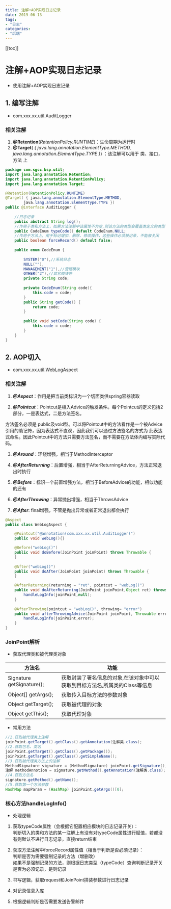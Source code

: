 ```yaml
---
title: 注解+AOP实现日志记录
date: 2019-06-13
tags:
- "日志"
categories:
- "后端"
---
```


<Boxx/>

[[toc]]

# 注解+AOP实现日志记录

- 使用注解+AOP实现日志记录

## 1. 编写注解

- com.xxx.xx.util.AuditLogger

### 相关注解

1. **@Retention**(*RetentionPolicy.RUNTIME*)：生命周期为运行时
2. **@Target**( *{ java.lang.annotation.ElementType.METHOD,  
           java.lang.annotation.ElementType.TYPE }*) ：该注解可以用于  类、接口，方法   上

```java
package com.sgcc.bsp.util;
import java.lang.annotation.Retention;
import java.lang.annotation.RetentionPolicy;
import java.lang.annotation.Target;

@Retention(RetentionPolicy.RUNTIME)
@Target( { java.lang.annotation.ElementType.METHOD,  
        java.lang.annotation.ElementType.TYPE })  
public @interface AuditLogger {  
    
    //日志记录
    public abstract String log();  
    //作用于类和方法上，如果方法注解中该属性不为空,则该方法的类型会覆盖类定义的类型
    public CodeEnum typeCode() default CodeEnum.NULL;
    //作用于方法上，用于标记增加、删除、修改操作，这些操作必须被记录，不能被关闭
    public boolean forceRecord() default false;
    
    public enum CodeEnum {
    	
    	SYSTEM("0"),//系统日志
    	NULL(""),
    	MANAGEMENT("1"),//管理模块
    	OTHER("2"),//其它模块等
    	private String code;
    	
    	private CodeEnum(String code){
    		this.code = code;
    	}
    	public String getCode() {
    		return code;
    	}
    	
    	public void setCode(String code) {
    		this.code = code;
    	}
    }
} 
```

## 2. AOP切入

- com.xxx.xx.util.WebLogAspect

### 相关注解

1. ***@Aspect***：作用是把当前类标识为一个切面类供spring容器读取

2. ***@Pointcut***：Pointcut是植入Advice的触发条件。每个Pointcut的定义包括2部分，一是表达式，二是方法签名。

  方法签名必须是 public及void型。可以将Pointcut中的方法看作是一个被Advice引用的助记符，因为表达式不直观，因此我们可以通过方法签名的方式为 此表达式命名。因此Pointcut中的方法只需要方法签名，而不需要在方法体内编写实际代码。

3. ***@Around***：环绕增强，相当于MethodInterceptor

4. ***@AfterReturning***：后置增强，相当于AfterReturningAdvice，方法正常退出时执行

5. ***@Before***：标识一个前置增强方法，相当于BeforeAdvice的功能，相似功能的还有

6. ***@AfterThrowing***：异常抛出增强，相当于ThrowsAdvice

7. ***@After***: final增强，不管是抛出异常或者正常退出都会执行

```java
@Aspect
public class WebLogAspect {

    @Pointcut("@annotation(com.xxx.xx.util.AuditLogger)")
    public void webLog(){}

    @Before("webLog()")
    public void doBefore(JoinPoint joinPoint) throws Throwable {
    }
    
    @After("webLog()")
    public void doAfter(JoinPoint joinPoint) throws Throwable {
    }

    @AfterReturning(returning = "ret", pointcut = "webLog()")
    public void doAfterReturning(JoinPoint joinPoint,Object ret) throws Throwable {
		handleLogInfo(joinPoint,null);
    }
    
    @AfterThrowing(pointcut = "webLog()", throwing= "error")
    public void afterThrowingAdvice(JoinPoint joinPoint, Throwable error) throws Exception{
		handleLogInfo(joinPoint,error);
    }
}
```

### JoinPoint解析

- 获取代理类和被代理类对象

| 方法名                    | 功能                                                         |
| ------------------------- | ------------------------------------------------------------ |
| Signature getSignature(); | 获取封装了署名信息的对象,在该对象中可以获取到目标方法名,所属类的Class等信息 |
| Object[] getArgs();       | 获取传入目标方法的参数对象                                   |
| Object getTarget();       | 获取被代理的对象                                             |
| Object getThis();         | 获取代理对象                                                 |

- 常用方法

```java
//1.获取被代理类上注解
joinPoint.getTarget().getClass().getAnnotation(注解类.class);
//2.获取包名、类名
joinPoint.getTarget().getClass().getPackage());
joinPoint.getTarget().getClass().getSimpleName();
//3.获取被代理类方法上的注解
MethodSignature signature = (MethodSignature) joinPoint.getSignature();
注解 methodAnnotion = signature.getMethod().getAnnotation(注解类.class);
//4.获取方法名
signature.getMethod().getName();
//5.获取第一个方法参数
HashMap mapParam = (HashMap) joinPoint.getArgs()[0];
```



### 核心方法handleLogInfo()

- 处理逻辑

1. 获取typeCode属性（会根据它配置相应模块的日志记录开关）：<br/>判断切入的类和方法的某一注解上有没有对typeCode属性进行赋值，若都没有则默认不进行日志记录，直接return结束

2. 获取方法注解中forceRecord属性值（相当于判断是否必须记录）：<br/>判断是否为需要强制记录的方法（增删改）<br/>如果不是强制记录的方法，则根据日志类型（typeCode）查询判断记录开关是否为必须记录，是则记录

3. 书写逻辑，获取request和JoinPoint拼装参数进行日志记录

4. 对记录信息入库

5. 根据逻辑判断是否需要发送告警邮件


